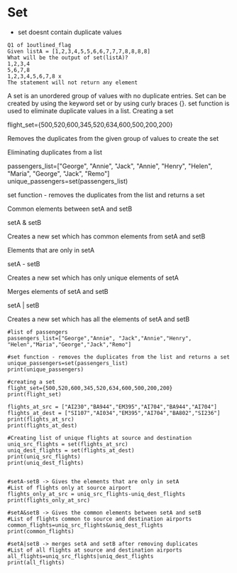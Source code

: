 # Set
- set doesnt contain duplicate values
```
Q1 of 1outlined_flag
Given listA = [1,2,3,4,5,5,6,6,7,7,7,8,8,8,8] 
What will be the output of set(listA)?
1,2,3,4
5,6,7,8
1,2,3,4,5,6,7,8 x
The statement will not return any element
```

A set is an unordered group of values with no duplicate entries. Set can be created by using the keyword set or by using curly braces {}. set function is used to eliminate duplicate values in a list.
Creating a set
	
flight_set={500,520,600,345,520,634,600,500,200,200}
	
Removes the duplicates from the given group of values to create the set


Eliminating duplicates from a list
	
passengers_list=["George", "Annie", "Jack", "Annie", "Henry", "Helen", "Maria", "George", "Jack", "Remo"]
unique_passengers=set(passengers_list)
	
set function - removes the duplicates from the list and returns a set


Common elements between setA and setB
	
setA & setB
	
Creates a new set which has common elements from setA and setB


Elements that are only in setA
	
setA - setB
	
Creates a new set which has only unique elements of setA


Merges elements of setA and setB
	
setA | setB
	
Creates a new set which has all the elements of setA and setB

```
#list of passengers
passengers_list=["George","Annie", "Jack","Annie","Henry", "Helen","Maria","George","Jack","Remo"]
 
#set function - removes the duplicates from the list and returns a set
unique_passengers=set(passengers_list)
print(unique_passengers)
 
#creating a set
flight_set={500,520,600,345,520,634,600,500,200,200}
print(flight_set)
 
flights_at_src = ["AI230","BA944","EM395","AI704","BA944","AI704"]
flights_at_dest = ["SI107","AI034","EM395","AI704","BA802","SI236"]
print(flights_at_src)
print(flights_at_dest)
 
#Creating list of unique flights at source and destination
uniq_src_flights = set(flights_at_src)
uniq_dest_flights = set(flights_at_dest)
print(uniq_src_flights)
print(uniq_dest_flights)
 
 
#setA-setB -> Gives the elements that are only in setA
#List of flights only at source airport
flights_only_at_src = uniq_src_flights-uniq_dest_flights
print(flights_only_at_src)
 
#setA&setB -> Gives the common elements between setA and setB
#List of flights common to source and destination airports
common_flights=uniq_src_flights&uniq_dest_flights
print(common_flights)
 
#setA|setB -> merges setA and setB after removing duplicates
#List of all flights at source and destination airports
all_flights=uniq_src_flights|uniq_dest_flights
print(all_flights)
```